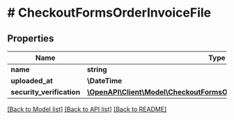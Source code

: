 # # CheckoutFormsOrderInvoiceFile

## Properties

Name | Type | Description | Notes
------------ | ------------- | ------------- | -------------
**name** | **string** |  | [optional]
**uploaded_at** | **\DateTime** |  | [optional]
**security_verification** | [**\OpenAPI\Client\Model\CheckoutFormsOrderInvoiceFileSecurityVerification**](CheckoutFormsOrderInvoiceFileSecurityVerification.md) |  | [optional]

[[Back to Model list]](../../README.md#models) [[Back to API list]](../../README.md#endpoints) [[Back to README]](../../README.md)
